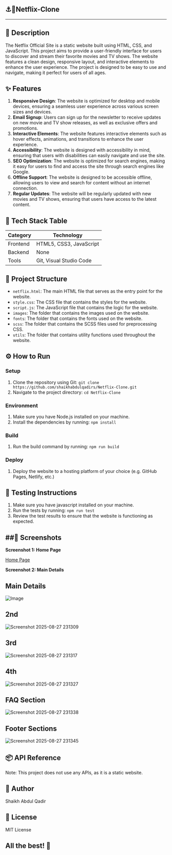 
## ⚓🚀Netflix-Clone
------------

**📖 Description**
-------------

The Netflix Official Site is a static website built using HTML, CSS, and JavaScript. This project aims to provide a user-friendly interface for users to discover and stream their favorite movies and TV shows. The website features a clean design, responsive layout, and interactive elements to enhance the user experience. The project is designed to be easy to use and navigate, making it perfect for users of all ages.

**✨ Features**
------------

1. **Responsive Design**: The website is optimized for desktop and mobile devices, ensuring a seamless user experience across various screen sizes and devices.
5. **Email Signup**: Users can sign up for the newsletter to receive updates on new movie and TV show releases, as well as exclusive offers and promotions.
6. **Interactive Elements**: The website features interactive elements such as hover effects, animations, and transitions to enhance the user experience.
7. **Accessibility**: The website is designed with accessibility in mind, ensuring that users with disabilities can easily navigate and use the site.
8. **SEO Optimization**: The website is optimized for search engines, making it easy for users to find and access the site through search engines like Google.
9. **Offline Support**: The website is designed to be accessible offline, allowing users to view and search for content without an internet connection.
10. **Regular Updates**: The website will be regularly updated with new movies and TV shows, ensuring that users have access to the latest content.

**🧰 Tech Stack Table**
---------------------------

| Category | Technology |
| --- | --- |
| Frontend | HTML5, CSS3, JavaScript |
| Backend | None |
| Tools | Git, Visual Studio Code |

**📁 Project Structure**
-------------------------

* `netflix.html`: The main HTML file that serves as the entry point for the website.
* `style.css`: The CSS file that contains the styles for the website.
* `script.js`: The JavaScript file that contains the logic for the website.
* `images`: The folder that contains the images used on the website.
* `fonts`: The folder that contains the fonts used on the website.
* `scss`: The folder that contains the SCSS files used for preprocessing CSS.
* `utils`: The folder that contains utility functions used throughout the website.

**⚙️ How to Run**
-------------------

### Setup

1. Clone the repository using Git: `git clone https://github.com/shaikhabdulqadirs/Netflix-Clone.git`
2. Navigate to the project directory: `cd Netflix-Clone`

### Environment

1. Make sure you have Node.js installed on your machine.
2. Install the dependencies by running: `npm install`

### Build

1. Run the build command by running: `npm run build`

### Deploy

1. Deploy the website to a hosting platform of your choice (e.g. GitHub Pages, Netlify, etc.)

**🧪 Testing Instructions**
-------------------------

1. Make sure you have javascript installed on your machine.
2. Run the tests by running: `npm run test`
3. Review the test results to ensure that the website is functioning as expected.

##📸 Screenshots
-----------------

**Screenshot 1: Home Page**

[Home Page](<img width="1920" height="1020" alt="Screenshot 2025-08-27 231249" src="https://github.com/user-attachments/assets/1fd67603-df4f-4f07-b68e-e39a58a6f856" />)



**Screenshot 2: Main Details**
## Main Details
![Image](https://github.com/user-attachments/assets/fa56c1e4-199b-4507-b8b3-381a93990473)

## 2nd
![Screenshot 2025-08-27 231309](https://github.com/user-attachments/assets/5f254227-5d66-4002-b445-aa687ed148b9)

## 3rd
![Screenshot 2025-08-27 231317](https://github.com/user-attachments/assets/d2fe8b1c-e7c9-4e22-8ced-bc714527ec30)

## 4th
![Screenshot 2025-08-27 231327](https://github.com/user-attachments/assets/eef3baf5-226e-4b12-8b3d-3fd898e115e8)

## FAQ Section
![Screenshot 2025-08-27 231338](https://github.com/user-attachments/assets/dd04063b-823b-4be5-9c2e-d0c5d4c4d3eb)


## Footer Sections
![Screenshot 2025-08-27 231345](https://github.com/user-attachments/assets/dad9e0b2-346f-4e28-aefd-bb0559454320)



**📦 API Reference**
-------------------

Note: This project does not use any APIs, as it is a static website.

**👤 Author**
------------

Shaikh Abdul Qadir

**📝 License**
------------

MIT License


## All the best! 🥇

<p align="center">
